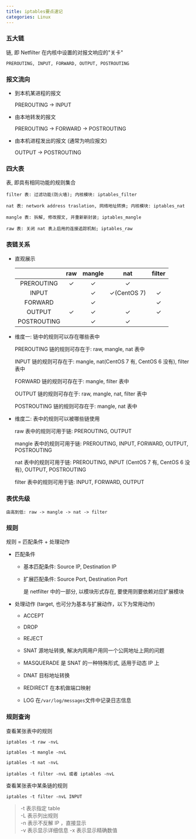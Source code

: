 ```yaml
---
title: iptables要点速记
categories: Linux
---
```


### 五大链

链, 即 Netfilter 在内核中设置的对报文响应的"关卡"

    PREROUTING, INPUT, FORWARD, OUTPUT, POSTROUTING

### 报文流向

* 到本机某进程的报文

    PREROUTING -> INPUT

* 由本地转发的报文

    PREROUTING -> FORWARD -> POSTROUTING

* 由本机进程发出的报文 (通常为响应报文)

    OUTPUT -> POSTROUTING

### 四大表

表, 即具有相同功能的规则集合

    filter 表: 过滤功能(防火墙); 内核模块: iptables_filter

    nat 表: network address traslation, 网络地址转换; 内核模块: iptables_nat

    mangle 表: 拆解, 修改报文, 并重新新封装; iptables_mangle

    raw 表: 关闭 nat 表上启用的连接追踪机制; iptables_raw

### 表链关系

* 直观展示

    | | raw | mangle | nat | filter |
    | :-----:| :-----: | :-----: | :-----: | :-----: | 
    | PREROUTING | ✓ | ✓ | ✓ |   |
    | INPUT |  | ✓ | ✓(CentOS 7) | ✓ |
    | FORWARD |  | ✓ |  | ✓ |
    | OUTPUT | ✓ | ✓ | ✓ | ✓ |
    | POSTROUTING |  | ✓ | ✓ |  |

* 维度一: 链中的规则可以存在哪些表中

    PREROUTING 链的规则可存在于: raw, mangle, nat 表中

    INPUT 链的规则可存在于: mangle, nat(CentOS 7 有, CentOS 6 没有), filter 表中

    FORWARD 链的规则可存在于: mangle, filter 表中

    OUTPUT 链的规则可存在于: raw, mangle, nat, filter 表中

    POSTROUTING 链的规则可存在于: mangle, nat 表中

* 维度二: 表中的规则可以被哪些链使用

    raw 表中的规则可用于链: PREROUTING, OUTPUT

    mangle 表中的规则可用于链: PREROUTING, INPUT, FORWARD, OUTPUT, POSTROUTING

    nat 表中的规则可用于链: PREROUTING, INPUT (CentOS 7 有, CentOS 6 没有), OUTPUT, POSTROUTING

    filter 表中的规则可用于链: INPUT, FORWARD, OUTPUT

### 表优先级

    由高到低: raw -> mangle -> nat -> filter

### 规则

规则 = 匹配条件 + 处理动作

* 匹配条件

    * 基本匹配条件: Source IP, Destination IP

    * 扩展匹配条件: Source Port, Destination Port  
        
        是 netfilter 中的一部分, 以模块形式存在, 要使用则要依赖对应扩展模块

* 处理动作 (target, 也可分为基本与扩展动作，以下为常用动作)

    * ACCEPT

    * DROP

    * REJECT

    * SNAT 源地址转换, 解决内网用户用同一个公网地址上网的问题

    * MASQUERADE 是 SNAT 的一种特殊形式, 适用于动态 IP 上

    * DNAT 目标地址转换

    * REDIRECT 在本机做端口映射

    * LOG 在`/var/log/messages`文件中记录日志信息

### 规则查询

查看某张表中的规则

    iptables -t raw -nvL

    iptables -t mangle -nvL

    iptables -t nat -nvL

    iptables -t filter -nvL 或者 iptables -nvL

查看某张表中某条链的规则

    iptables -t filter -nvL INPUT

> -t 表示指定 table  
-L 表示列出规则  
-n 表示不反解 IP ，直接显示  
-v 表示显示详细信息
-x 表示显示精确数值